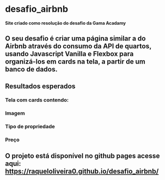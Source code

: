 # desafio_airbnb
#### Site criado como resolução do desafio da Gama Acadamy
## O seu desafio é criar uma página similar a do Airbnb através do consumo da API de quartos, usando Javascript Vanilla e Flexbox para organizá-los em cards na tela, a partir de um banco de dados.
## Resultados esperados
### Tela com cards contendo:
### Imagem
### Tipo de propriedade
### Preço
## O projeto está disponível no github pages acesse aqui: https://raqueloliveira0.github.io/desafio_airbnb/

